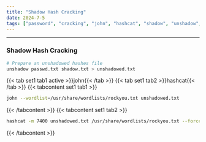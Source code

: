 ```yaml
---
title: "Shadow Hash Cracking"
date: 2024-7-5
tags: ["password", "cracking", "john", "hashcat", "shadow", "unshadow", "passwd"]
---
```


---
### Shadow Hash Cracking

<div>

```bash
# Prepare an unshadowed hashes file
unshadow passwd.txt shadow.txt > unshadowed.txt
```

</div>

{{< tab set1 tab1 active >}}john{{< /tab >}}
{{< tab set1 tab2 >}}hashcat{{< /tab >}}
{{< tabcontent set1 tab1 >}}

<div>

```bash
john --wordlist=/usr/share/wordlists/rockyou.txt unshadowed.txt
```

</div>

{{< /tabcontent >}}
{{< tabcontent set1 tab2 >}}

<div>

```bash
hashcat -m 7400 unshadowed.txt /usr/share/wordlists/rockyou.txt --force --user
```

</div>

{{< /tabcontent >}}

<br>
